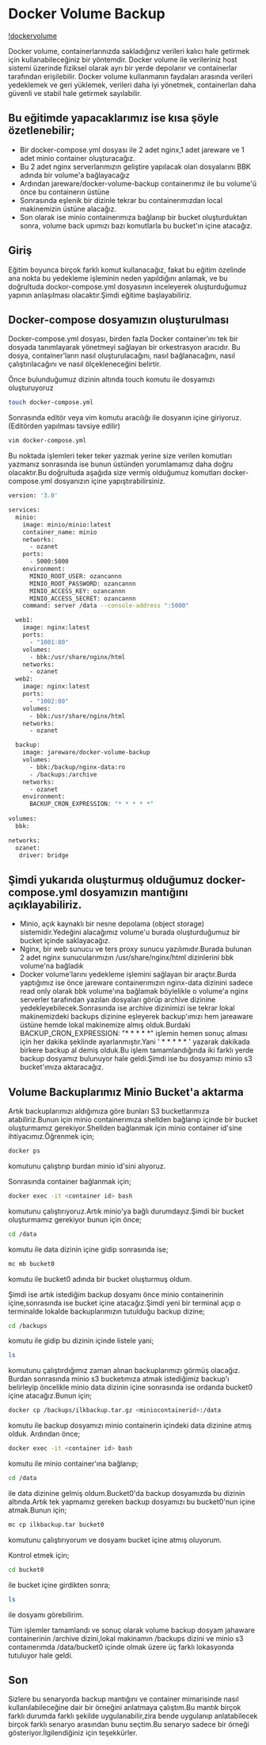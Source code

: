 # Docker Volume Backup


[!dockervolume](https://miro.medium.com/v2/resize:fit:1400/format:webp/1*xONk464vW-xNYxzE_HsSkw.png)

Docker volume, containerlarınızda sakladığınız verileri kalıcı hale getirmek için kullanabileceğiniz bir yöntemdir. Docker volume ile verileriniz host sistemi üzerinde fiziksel olarak ayrı bir yerde depolanır ve containerlar tarafından erişilebilir. Docker volume kullanmanın faydaları arasında verileri yedeklemek ve geri yüklemek, verileri daha iyi yönetmek, containerları daha güvenli ve stabil hale getirmek sayılabilir.


## Bu eğitimde yapacaklarımız ise kısa şöyle özetlenebilir;

- Bir docker-compose.yml dosyası ile 2 adet nginx,1 adet jareware ve 1 adet minio container oluşturacağız.
- Bu 2 adet nginx serverlarımızın geliştire yapılacak olan dosyalarını BBK adında bir volume'a bağlayacağız
- Ardından jareware/docker-volume-backup containerımız ile bu volume'ü önce bu containerın üstüne
- Sonrasında eşlenik bir dizinle tekrar bu containerımızdan local makinemizin üstüne alacağız.
- Son olarak ise minio containerımıza bağlanıp bir bucket oluşturduktan sonra, volume back upımızı bazı komutlarla bu bucket'ın içine atacağız.

## Giriş
Eğitim boyunca birçok farklı komut kullanacağız, fakat bu eğitim özelinde ana nokta bu yedekleme işleminin neden yapıldığını anlamak, ve bu doğrultuda dockor-compose.yml dosyasının inceleyerek oluşturduğumuz yapının anlaşılması olacaktır.Şimdi eğitime başlayabiliriz.


## Docker-compose dosyamızın oluşturulması

Docker-compose.yml dosyası, birden fazla Docker container’ını tek bir dosyada tanımlayarak yönetmeyi sağlayan bir orkestrasyon aracıdır. Bu dosya, container’ların nasıl oluşturulacağını, nasıl bağlanacağını, nasıl çalıştırılacağını ve nasıl ölçekleneceğini belirtir.

Önce bulunduğumuz dizinin altında touch komutu ile dosyamızı oluşturuyoruz

```sh
touch docker-compose.yml
```

Sonrasında editör veya vim komutu aracılığı ile dosyanın içine giriyoruz.(Editörden yapılması tavsiye edilir)

```sh
vim docker-compose.yml 
```

Bu noktada işlemleri teker teker yazmak yerine size verilen komutları yazmanız sonrasında ise bunun üstünden yorumlamamız daha doğru olacaktır.Bu doğrultuda aşağıda size vermiş olduğumuz komutları docker-compose.yml dosyanızın içine yapıştırabilirsiniz.

```sh
version: '3.0'

services:
  minio:
    image: minio/minio:latest
    container_name: minio
    networks:
      - ozanet
    ports:
      - 5000:5000
    environment:
      MINIO_ROOT_USER: ozancannn
      MINIO_ROOT_PASSWORD: ozancannn
      MINIO_ACCESS_KEY: ozancannn
      MINIO_ACCESS_SECRET: ozancannn
    command: server /data --console-address ":5000"

  web1:
    image: nginx:latest
    ports:
      - "1001:80"
    volumes:
      - bbk:/usr/share/nginx/html
    networks:
      - ozanet
  web2:
    image: nginx:latest
    ports:
      - "1002:80"
    volumes:
      - bbk:/usr/share/nginx/html
    networks:
      - ozanet

  backup:
    image: jareware/docker-volume-backup
    volumes:
      - bbk:/backup/nginx-data:ro
      - /backups:/archive
    networks:
      - ozanet
    environment:
      BACKUP_CRON_EXPRESSION: "* * * * *"   
    
volumes:
  bbk:

networks:
  ozanet:
   driver: bridge   
```
Şimdi yukarıda oluşturmuş olduğumuz docker-compose.yml dosyamızın mantığını açıklayabiliriz.
- 
 - Minio, açık kaynaklı bir nesne depolama (object storage) sistemidir.Yedeğini alacağımız volume'u burada oluşturduğumuz bir bucket içinde saklayacağız.
 - Nginx, bir web sunucu ve ters proxy sunucu yazılımıdır.Burada bulunan 2 adet nginx sunucularımızın /usr/share/nginx/html dizinlerini bbk volume'na bağladık
 - Docker volume'larını yedekleme işlemini sağlayan bir araçtır.Burda yaptığımız ise önce jareware containerımızın nginx-data dizinini sadece read only olarak bbk volume'ına bağlamak böylelikle o volume'a nginx serverler tarafından yazılan dosyaları görüp archive dizinine yedekleyebilecek.Sonrasında ise archive dizinimizi ise tekrar lokal makinemizdeki backups dizinine eşleyerek backup'ımızı hem jareaware üstüne hemde lokal makinemize almış olduk.Burdaki BACKUP_CRON_EXPRESSION: "* * * * *" işlemin hemen sonuç alması için her dakika şeklinde ayarlanmıştır.Yani ' * * * * * ' yazarak dakikada birkere backup al demiş olduk.Bu işlem tamamlandığında iki farklı yerde backup dosyamız bulunuyor hale geldi.Şimdi ise bu dosyamızı minio s3 bucket'ımıza aktaracağız.








## Volume Backuplarımız Minio Bucket'a aktarma
Artık backuplarımızı aldığımıza göre bunları S3 bucketlarımıza atabiliriz.Bunun için minio containerımıza shellden bağlanıp içinde bir bucket oluşturmamız gerekiyor.Shellden bağlanmak için minio container id'sine ihtiyacımız.Öğrenmek için;

```sh 
docker ps
```
komutunu çalıştırıp burdan minio id'sini alıyoruz.

Sonrasında container bağlanmak için;
```sh 
docker exec -it <container id> bash
```
komutunu çalıştırıyoruz.Artık minio'ya bağlı durumdayız.Şimdi bir bucket oluşturmamız gerekiyor bunun için önce;
```sh 
cd /data
```
komutu ile data dizinin içine gidip sonrasında ise;
```sh 
mc mb bucket0
```
komutu ile bucket0 adında bir bucket oluşturmuş oldum.

Şimdi ise artık istediğim backup dosyamı önce minio containerinin içine,sonrasında ise bucket içine atacağız.Şimdi yeni bir terminal açıp o terminalde lokalde backuplarımızın tutulduğu backup dizine;
```sh 
cd /backups
``` 
komutu ile gidip bu dizinin içinde listele yani;
```sh 
ls
```
komutunu çalıştırdığımız zaman alınan backuplarımızı görmüş olacağız.
Burdan sonrasında minio s3 bucketımıza atmak istediğimiz  backup'ı belirleyip öncelikle minio data dizinin içine sonrasında ise ordanda bucket0 içine atacağız.Bunun için;
```sh 
docker cp /backups/ilkbackup.tar.gz <miniocontainerid>:/data
```
komutu ile backup dosyamızı minio containerin içindeki data dizinine atmış olduk.
Ardından önce;
```sh
docker exec -it <container id> bash
```
komutu ile minio container'ına bağlanıp;
```sh
cd /data
```
ile data dizinine gelmiş oldum.Bucket0'da backup dosyamızda bu dizinin altında.Artık tek yapmamız gereken backup dosyamızı bu bucket0'nun içine atmak.Bunun için;
```sh
mc cp ilkbackup.tar bucket0 
```
komutunu çalıştırıyorum ve dosyamı bucket içine atmış oluyorum.

Kontrol etmek için;
```sh
cd bucket0
```
ile bucket içine girdikten sonra;
```sh
ls
```
ile dosyamı görebilirim.

Tüm işlemler tamamlandı ve sonuç olarak volume backup dosyam jahaware containerinin /archive dizini,lokal makinamın /backups dizini ve minio s3 contaınerımda /data/bucket0 içinde olmak üzere üç farklı lokasyonda tutuluyor hale geldi.

## Son
Sizlere bu senaryorda backup mantığını ve container mimarisinde nasıl kullanılabileceğine dair bir örneğini anlatmaya çalıştım.Bu mantık birçok farklı durumda farklı şekilde uygulanabilir,zira bende uygulanıp anlatabilecek birçok farklı senaryo arasından bunu seçtim.Bu senaryo sadece bir örneği gösteriyor.İlgilendiğiniz için teşekkürler.























  